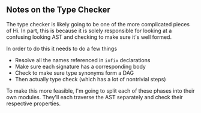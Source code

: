 ## Notes on the Type Checker

The type checker is likely going to be one of the more complicated
pieces of Hi. In part, this is because it is solely responsible for
looking at a confusing looking AST and checking to make sure it's well
formed.

In order to do this it needs to do a few things

 - Resolve all the names referenced in `infix` declarations
 - Make sure each signature has a corresponding body
 - Check to make sure type synonyms form a DAG
 - Then actually type check (which has a lot of nontrivial steps)

To make this more feasible, I'm going to split each of these phases
into their own modules. They'll each traverse the AST separately and
check their respective properties.
